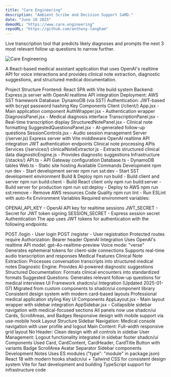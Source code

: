 ```yaml
---
title: "Care Engineering"
description: "Ambient Scribe and Decision Support SaMD."
date: "June 18 2025"
demoURL: "https://www.care.engineering"
repoURL: "https://github.com/anthony-langham"
---
```


Live transcription tool that predicts likely diagnoses and prompts the next 3 most relevant follow up questions to narrow further.

![Care Engineering](/AmbientScribePlus.png)

A React-based medical assistant application that uses OpenAI's realtime API for voice interactions and provides clinical note extraction, diagnostic suggestions, and structured medical documentation.

Project Structure
Frontend: React SPA with Vite build system
Backend: Express.js server with OpenAI realtime API integration
Deployment: AWS SST framework
Database: DynamoDB (via SST)
Authentication: JWT-based with bcrypt password hashing
Key Components
Client (/client/)
App.jsx - Main application component
AuthWrapper.jsx - Authentication wrapper
DiagnosisPanel.jsx - Medical diagnosis interface
TranscriptionPanel.jsx - Real-time transcription display
StructuredNotePanel.jsx - Clinical note formatting
SuggestedQuestionsPanel.jsx - AI-generated follow-up questions
SessionControls.jsx - Audio session management
Server (/server.js)
Express server with Vite middleware
OpenAI realtime API integration
JWT authentication endpoints
Clinical note processing APIs
Services (/services/)
clinicalNoteExtractor.js - Extracts structured clinical data
diagnosticEngine.js - Provides diagnostic suggestions
Infrastructure (/stacks/)
API.ts - API Gateway configuration
Database.ts - DynamoDB tables
Web.ts - Static site hosting
Available Commands
Development
npm run dev - Start development server
npm run sst:dev - Start SST development environment
Build & Deploy
npm run build - Build client and server
npm run build:client - Build React client only
npm run build:server - Build server for production
npm run sst:deploy - Deploy to AWS
npm run sst:remove - Remove AWS resources
Code Quality
npm run lint - Run ESLint with auto-fix
Environment Variables
Required environment variables:

OPENAI_API_KEY - OpenAI API key for realtime sessions
JWT_SECRET - Secret for JWT token signing
SESSION_SECRET - Express session secret
Authentication
The app uses JWT tokens for authentication with the following endpoints:

POST /login - User login
POST /register - User registration
Protected routes require Authorization: Bearer <token> header
OpenAI Integration
Uses OpenAI's realtime API model: gpt-4o-realtime-preview
Voice mode: "verse"
Generates ephemeral tokens for client-side connections
Supports real-time audio transcription and responses
Medical Features
Clinical Note Extraction: Processes conversation transcripts into structured medical notes
Diagnostic Engine: Provides AI-powered diagnostic suggestions
Structured Documentation: Formats clinical encounters into standardized formats
Suggested Questions: Generates relevant follow-up questions for medical interviews
UI Framework
shadcn/ui Integration (Updated 2025-01-07)
Migrated from custom components to shadcn/ui component library
Consistent design system with modern card-based layouts
Professional medical application styling
Key UI Components
AppLayout.jsx - Main layout wrapper with sidebar integration
AppSidebar.jsx - Collapsible sidebar navigation with medical-focused sections
All panels now use shadcn/ui Cards, ScrollAreas, and Badges
Responsive design with mobile support via use-mobile hook
Layout Structure
Sidebar Navigation: Medical console navigation with user profile and logout
Main Content: Full-width responsive grid layout
No Header: Clean design with all controls in sidebar
User Management: Logout functionality integrated in sidebar footer
shadcn/ui Components Used
Card, CardContent, CardHeader, CardTitle
Button with variants
Badge
ScrollArea
Avatar
Separator
Sidebar components
Development Notes
Uses ES modules ("type": "module" in package.json)
React 18 with modern hooks
shadcn/ui + Tailwind CSS for consistent design system
Vite for fast development and building
TypeScript support for infrastructure code
